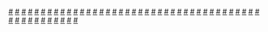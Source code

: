 <a href="https://houhuayuan.vip/%e5%9c%a3%e4%b8%bd%e5%ae%89%e4%bc%aa%e5%a8%98%e5%ad%a6%e9%99%a2%e7%a4%be%e4%bc%9a%e7%af%87-%e7%ac%ac%e4%b8%89%e5%8d%81%e5%85%ad%e8%87%b3%e5%9b%9b%e5%8d%81%e7%ab%a0">#</a>   <a href="https://houhuayuan.vip/%e4%bc%aa%e5%a8%98%e5%a5%b6%e6%98%94%e5%ba%97-%e7%ac%ac%e4%b8%80%e8%87%b3%e4%ba%8c%e7%ab%a0">#</a>   <a href="https://houhuayuan.vip/%e9%ad%94%e8%82%a4-%e7%ac%ac%e4%ba%8c%e7%ab%a0">#</a>   <a href="https://houhuayuan.vip/%e7%a9%bf%e8%b6%8a%e9%87%8c%e7%95%aa%e4%b8%96%e7%95%8c%ef%bc%8c%e6%88%91%e5%8f%98%e6%88%90%e4%ba%86%e5%a5%b3%e8%a7%92%e8%89%b2%ef%bc%9f%ef%bc%81-%e7%ac%ac%e4%b8%80%e7%ab%a0">#</a>   <a href="https://houhuayuan.vip/%e6%9e%81%e5%a0%95%e7%9a%84%e7%94%b7%e5%8f%8b">#</a>   <a href="https://houhuayuan.vip/%e4%b8%80%e8%a7%89%e9%86%92%e6%9d%a5%e5%8f%98%e6%88%90%e7%be%8e%e5%b0%91%e5%a5%b3-%e7%ac%ac%e4%ba%8c%e7%ab%a0">#</a>   <a href="https://houhuayuan.vip/%e9%9a%be%e5%bf%98%e7%9a%84%e4%bd%8f%e9%99%a2%e7%bb%8f%e5%8e%86">#</a>   <a href="https://houhuayuan.vip/%e5%9c%a3%e4%b8%bd%e5%ae%89%e4%bc%aa%e5%a8%98%e5%ad%a6%e9%99%a2%e7%a4%be%e4%bc%9a%e7%af%87-%e7%ac%ac%e4%b8%89%e5%8d%81%e4%b8%80%e8%87%b3%e4%b8%89%e5%8d%81%e4%ba%94%e7%ab%a0">#</a>   <a href="https://houhuayuan.vip/%e5%91%a8%e5%90%af%e6%b4%a5">#</a>   <a href="https://houhuayuan.vip/%e9%bb%84%e6%af%9b%e5%8f%97%e9%9a%be%e8%ae%b0-%e7%ac%ac%e4%b8%80%e9%83%a8">#</a>   <a href="https://houhuayuan.vip/%e5%9c%a3%e4%b8%bd%e5%ae%89%e4%bc%aa%e5%a8%98%e5%ad%a6%e9%99%a2%e7%a4%be%e4%bc%9a%e7%af%87-%e7%ac%ac%e4%ba%8c%e5%8d%81%e5%85%ad%e8%87%b3%e4%b8%89%e5%8d%81%e7%ab%a0">#</a>   <a href="https://houhuayuan.vip/%e8%ae%b0%e5%bf%86%e7%9a%84%e7%a2%8e%e7%89%87%e6%a0%a1%e5%9b%ad%e7%af%87-%e7%ac%ac%e4%b8%83%e7%ab%a0">#</a>   <a href="https://houhuayuan.vip/%e6%80%a7%e5%88%ab%e8%bd%ac%e6%8d%a2%e7%b3%bb%e7%bb%9f-%e7%ac%ac%e5%8d%81%e4%b8%80%e7%ab%a0">#</a>   <a href="https://houhuayuan.vip/%e6%9c%ab%e4%b8%96%e5%8f%98%e8%ba%ab%e4%b9%8b%e4%b8%8d%e6%ad%bb%e6%b7%ab%e5%8a%9f-%e7%ac%ac%e4%b8%83%e7%ab%a0">#</a>   <a href="https://houhuayuan.vip/%e5%9c%a3%e4%b8%bd%e5%ae%89%e4%bc%aa%e5%a8%98%e5%ad%a6%e9%99%a2%e7%a4%be%e4%bc%9a%e7%af%87-%e7%ac%ac%e4%ba%8c%e5%8d%81%e4%b8%80%e8%87%b3%e4%ba%8c%e5%8d%81%e4%ba%94%e7%ab%a0">#</a>   <a href="https://houhuayuan.vip/%e6%88%91%e7%9a%84%e8%8a%ad%e8%95%be%e4%ba%ba%e7%94%9f-%e7%ac%ac%e4%b8%83%e7%ab%a0">#</a>   <a href="https://houhuayuan.vip/%e8%a2%ab%e5%90%8c%e9%98%9f%e7%9a%84%e5%b0%8f%e8%90%9d%e8%8e%89%e7%9b%af%e4%b8%8a%e4%ba%86-%e7%ac%ac%e4%ba%8c%e7%ab%a0">#</a>   <a href="https://houhuayuan.vip/%e4%b8%80%e8%a7%89%e9%86%92%e6%9d%a5%e5%8f%98%e6%88%90%e7%be%8e%e5%b0%91%e5%a5%b3-%e7%ac%ac%e4%b8%80%e7%ab%a0">#</a>   <a href="https://houhuayuan.vip/%e8%8b%b1%e9%9b%84%e7%9a%84%e6%9c%ab%e8%b7%af-%e7%ac%ac%e4%b8%80%e7%ab%a0">#</a>   <a href="https://houhuayuan.vip/%e6%b2%99%e6%bc%a0%e8%a1%97%e9%81%93%e7%9a%84%e9%87%91%e8%89%b2%e8%88%9e%e5%a5%b3">#</a>   <a href="https://houhuayuan.vip/%e5%9c%a3%e4%b8%bd%e5%ae%89%e4%bc%aa%e5%a8%98%e5%ad%a6%e9%99%a2%e7%a4%be%e4%bc%9a%e7%af%87-%e7%ac%ac%e5%8d%81%e5%85%ad%e8%87%b3%e4%ba%8c%e5%8d%81%e7%ab%a0">#</a>   <a href="https://houhuayuan.vip/%e5%9c%a3%e4%b8%bd%e5%ae%89%e4%bc%aa%e5%a8%98%e5%ad%a6%e9%99%a2%e7%a4%be%e4%bc%9a%e7%af%87-%e7%ac%ac%e5%8d%81%e4%b8%80%e8%87%b3%e5%8d%81%e4%ba%94%e7%ab%a0">#</a>   <a href="https://houhuayuan.vip/%e4%bb%8e%e5%b0%8f%e5%87%8c%e5%88%b0%e5%b0%8f%e7%bb%ab-%e7%ac%ac%e5%8d%81%e7%ab%a0">#</a>   <a href="https://houhuayuan.vip/%e9%bb%91%e5%b8%ae%e5%8d%83%e9%87%91-%e7%ac%ac%e4%b8%80%e7%ab%a0">#</a>   <a href="https://houhuayuan.vip/%e6%80%a7%e5%88%ab%e8%bd%ac%e6%8d%a2%e7%b3%bb%e7%bb%9f-%e7%ac%ac%e5%8d%81%e7%ab%a0">#</a>   <a href="https://houhuayuan.vip/%e5%9c%a3%e4%b8%bd%e5%ae%89%e4%bc%aa%e5%a8%98%e5%ad%a6%e9%99%a2%e7%a4%be%e4%bc%9a%e7%af%87-%e7%ac%ac%e5%85%ad%e8%87%b3%e5%8d%81%e7%ab%a0">#</a>   <a href="https://houhuayuan.vip/%e5%9c%a3%e4%b8%bd%e5%ae%89%e4%bc%aa%e5%a8%98%e5%ad%a6%e9%99%a2%e7%a4%be%e4%bc%9a%e7%af%87-%e7%ac%ac%e4%ba%8c%e8%87%b3%e4%ba%94%e7%ab%a0">#</a>   <a href="https://houhuayuan.vip/%e7%a9%bf%e8%b6%8a%e5%8f%96%e7%b2%be%e8%ae%b0-%e7%ac%ac%e4%b8%80%e7%ab%a0">#</a>   <a href="https://houhuayuan.vip/%e6%95%99%e5%ae%a4%e7%9a%84%e8%87%aa%e7%bc%9a%e5%8d%b1%e6%9c%ba">#</a>   <a href="https://houhuayuan.vip/%e9%ad%94%e9%81%93%e4%b9%8b%e5%b7%85-%e7%ac%ac%e4%b8%80%e7%ab%a0">#</a>   <a href="https://houhuayuan.vip/%e6%ac%a2%e8%bf%8e%e6%9d%a5%e5%88%b0%e6%ac%b2%e6%9c%9b%e8%81%94%e9%82%a6%e4%b9%8b%e6%80%a7%e6%ac%b2%e6%9f%b4%e8%96%aa%e7%af%87-%e7%ac%ac%e4%ba%8c%e5%8d%81%e4%ba%94%e7%ab%a0">#</a>   <a href="https://houhuayuan.vip/%e8%bd%bb%e7%87%95%e5%8a%9f-%e7%ac%ac%e4%b8%89%e7%ab%a0">#</a>   <a href="https://houhuayuan.vip/%e6%80%a7%e5%88%ab%e8%bd%ac%e6%8d%a2%e7%b3%bb%e7%bb%9f-%e7%ac%ac%e4%b9%9d%e7%ab%a0">#</a>   <a href="https://houhuayuan.vip/%e8%ae%b0%e5%bf%86%e7%9a%84%e7%a2%8e%e7%89%87%e6%a0%a1%e5%9b%ad%e7%af%87-%e7%ac%ac%e4%ba%94%e8%87%b3%e5%85%ad%e7%ab%a0">#</a>   <a href="https://houhuayuan.vip/%e6%88%91%e7%9a%84%e6%80%a7%e5%a5%b4%e5%ad%a6%e9%99%a2%e4%bd%86%e6%98%af%e8%b5%9b%e5%8d%9a%e6%9c%8b%e5%85%8b-%e7%ac%ac%e5%85%ad%e7%ab%a0">#</a>   <a href="https://houhuayuan.vip/%e4%bb%99%e4%bd%93%e6%b7%ab%e5%bf%83-%e7%ac%ac%e4%ba%8c%e7%ab%a0">#</a>   <a href="https://houhuayuan.vip/%e7%8e%ab%e7%8f%9e%e5%b0%8f%e5%a7%90%e5%8f%97%e9%9a%be%e8%ae%b0-%e7%ac%ac%e4%b8%89%e7%ab%a0">#</a>   <a href="https://houhuayuan.vip/%e7%a9%bf%e8%b6%8a%e5%8f%96%e7%b2%be%e8%ae%b0-%e5%ba%8f%e7%ab%a0">#</a>   <a href="https://houhuayuan.vip/%e7%99%bd%e9%b8%bd%e5%b0%8f%e5%ba%97-%e7%ac%ac%e4%ba%8c%e7%ab%a0">#</a>   <a href="https://houhuayuan.vip/%e6%80%a7%e5%88%ab%e8%bd%ac%e6%8d%a2%e7%b3%bb%e7%bb%9f-%e7%ac%ac%e5%85%ab%e7%ab%a0">#</a>   <a href="https://houhuayuan.vip/%e6%88%91%e7%9a%84%e8%8a%ad%e8%95%be%e4%ba%ba%e7%94%9f-%e7%ac%ac%e5%85%ad%e7%ab%a0">#</a>   <a href="https://houhuayuan.vip/%e8%8b%b1%e9%9b%84%e7%9a%84%e6%96%b0%e7%94%9f-%e7%ac%ac%e4%b8%80%e7%ab%a0">#</a>   <a href="https://houhuayuan.vip/%e7%ba%af%e6%b4%81%e5%9c%a3%e5%a5%b3%e4%b8%8d%e4%bc%9a%e6%80%80%e5%ad%95-%e5%ba%8f%e7%ab%a0">#</a>   <a href="https://houhuayuan.vip/%e6%88%91%e7%9a%84%e5%90%8e%e5%8d%8a%e8%be%88%e5%ad%90-%e7%ac%ac%e4%ba%8c%e7%ab%a0">#</a>   <a href="https://houhuayuan.vip/%e6%84%8f%e5%a4%96%e7%a9%bf%e8%b6%8a%e5%9b%9e%e8%bf%87%e5%8e%bb%e5%90%8e%e6%80%a7%e8%bd%ac%e5%b9%b6%e5%80%92%e8%b4%b4%e7%bb%99%e8%87%aa%e5%b7%b1%e7%9a%84%e6%81%8b%e7%88%b1%e6%97%a5%e5%b8%b8-%e7%ac%ac">#</a>   <a href="https://houhuayuan.vip/%e8%bd%bb%e7%87%95%e5%8a%9f-%e7%ac%ac%e4%ba%8c%e7%ab%a0">#</a>   <a href="https://houhuayuan.vip/%e6%80%a7%e5%88%ab%e8%bd%ac%e6%8d%a2%e7%b3%bb%e7%bb%9f-%e7%ac%ac%e4%b8%83%e7%ab%a0">#</a>   <a href="https://houhuayuan.vip/%e8%ae%b0%e5%bf%86%e7%9a%84%e7%a2%8e%e7%89%87%e6%a0%a1%e5%9b%ad%e7%af%87-%e7%ac%ac%e5%9b%9b%e7%ab%a0">#</a>   <a href="https://houhuayuan.vip/%e6%b7%ab%e9%9d%a1%e8%bf%b7%e5%ae%ab-%e7%ac%ac%e5%85%ab%e7%ab%a0">#</a>   <a href="https://houhuayuan.vip/%e5%90%8e%e9%81%97%e7%97%87-remake-%e7%ac%ac%e4%b8%89%e7%ab%a0">#</a>   